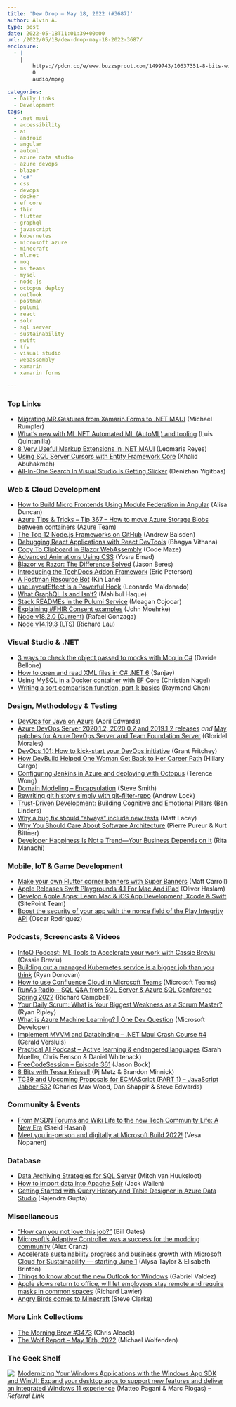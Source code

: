 ```yaml
---
title: 'Dew Drop – May 18, 2022 (#3687)'
author: Alvin A.
type: post
date: 2022-05-18T11:01:39+00:00
url: /2022/05/18/dew-drop-may-18-2022-3687/
enclosure:
  - |
    |
        https://pdcn.co/e/www.buzzsprout.com/1499743/10637351-8-bits-with-tessa-kriesel.mp3
        0
        audio/mpeg
        
categories:
  - Daily Links
  - Development
tags:
  - .net maui
  - accessibility
  - ai
  - android
  - angular
  - automl
  - azure data studio
  - azure devops
  - blazor
  - 'c#'
  - css
  - devops
  - docker
  - ef core
  - fhir
  - flutter
  - graphql
  - javascript
  - kubernetes
  - microsoft azure
  - minecraft
  - ml.net
  - moq
  - ms teams
  - mysql
  - node.js
  - octopus deploy
  - outlook
  - postman
  - pulumi
  - react
  - solr
  - sql server
  - sustainability
  - swift
  - tfs
  - visual studio
  - webassembly
  - xamarin
  - xamarin forms

---
```

### <a name="top"></a>Top Links

  * <a href="https://devblogs.microsoft.com/xamarin/migrating-mrgestures-to-dotnet-maui/?WT.mc_id=DOP-MVP-4025064" target="_blank" rel="noopener">Migrating MR.Gestures from Xamarin.Forms to .NET MAUI</a> (Michael Rumpler)
  * <a href="https://devblogs.microsoft.com/dotnet/whats-new-with-mldotnet-automl/?WT.mc_id=DOP-MVP-4025064" target="_blank" rel="noopener">What’s new with ML.NET Automated ML (AutoML) and tooling</a> (Luis Quintanilla)
  * <a href="https://www.telerik.com/blogs/8-very-useful-markup-extensions-dotnet-maui" target="_blank" rel="noopener">8 Very Useful Markup Extensions in .NET MAUI</a> (Leomaris Reyes)
  * <a href="https://khalidabuhakmeh.com/using-sql-server-cursors-with-entity-framework-core" target="_blank" rel="noopener">Using SQL Server Cursors with Entity Framework Core</a> (Khalid Abuhakmeh)
  * <a href="https://devblogs.microsoft.com/visualstudio/all-in-one-search-is-getting-slicker/?WT.mc_id=DOP-MVP-4025064" target="_blank" rel="noopener">All-In-One Search In Visual Studio Is Getting Slicker</a> (Denizhan Yigitbas)



### <a name="web"></a>Web & Cloud Development

  * <a href="https://developer.okta.com/blog/2022/05/17/angular-microfrontend-auth" target="_blank" rel="noopener">How to Build Micro Frontends Using Module Federation in Angular</a> (Alisa Duncan)
  * <a href="https://microsoft.github.io/AzureTipsAndTricks/blog/tip367.html" target="_blank" rel="noopener">Azure Tips & Tricks &#8211; Tip 367 &#8211; How to move Azure Storage Blobs between containers</a> (Azure Team)
  * <a href="https://dev.to/andrewbaisden/the-top-12-nodejs-frameworks-on-github-beg" target="_blank" rel="noopener">The Top 12 Node.js Frameworks on GitHub️</a> (Andrew Baisden)
  * <a href="https://www.syncfusion.com/blogs/post/debugging-react-applications-with-react-devtools.aspx" target="_blank" rel="noopener">Debugging React Applications with React DevTools</a> (Bhagya Vithana)
  * <a href="https://code-maze.com/copy-to-clipboard-in-blazor-webassembly/" target="_blank" rel="noopener">Copy To Clipboard in Blazor WebAssembly</a> (Code Maze)
  * <a href="https://smashingmagazine.com/2022/05/advanced-animations-using-css/" target="_blank" rel="noopener">Advanced Animations Using CSS</a> (Yosra Emad)
  * <a href="https://www.infragistics.com/community/blogs/b/jason_beres/posts/blazor-vs-razor-the-difference-solved" target="_blank" rel="noopener">Blazor vs Razor: The Difference Solved</a> (Jason Beres)
  * <a href="https://backstage.io/blog/2022/05/13/techdocs-addon-framework.html" target="_blank" rel="noopener">Introducing the TechDocs Addon Framework</a> (Eric Peterson)
  * <a href="http://apievangelist.com/2022/05/17/a-postman-resource-bot/" target="_blank" rel="noopener">A Postman Resource Bot</a> (Kin Lane)
  * <a href="https://www.telerik.com/blogs/uselayouteffect-powerful-hook" target="_blank" rel="noopener">useLayoutEffect Is a Powerful Hook</a> (Leonardo Maldonado)
  * <a href="https://dev.to/mahibulhaque/what-graphql-is-and-isnt-2755" target="_blank" rel="noopener">What GraphQL Is and Isn&#8217;t?</a> (Mahibul Haque)
  * <a href="https://www.pulumi.com/blog/stack-readme/" target="_blank" rel="noopener">Stack READMEs in the Pulumi Service</a> (Meagan Cojocar)
  * <a href="http://healthcaresecprivacy.blogspot.com/2022/05/explaining-fhir-consent-examples.html" target="_blank" rel="noopener">Explaining #FHIR Consent examples</a> (John Moehrke)
  * <a href="https://nodejs.org/en/blog/release/v18.2.0" target="_blank" rel="noopener">Node v18.2.0 (Current)</a> (Rafael Gonzaga)
  * <a href="https://nodejs.org/en/blog/release/v14.19.3" target="_blank" rel="noopener">Node v14.19.3 (LTS)</a> (Richard Lau)



### <a name="dotnet"></a>Visual Studio & .NET

  * <a href="https://www.code4it.dev/blog/check-objects-called-mocks-in-moq" target="_blank" rel="noopener">3 ways to check the object passed to mocks with Moq in C#</a> (Davide Bellone)
  * <a href="https://procodeguide.com/csharp/open-and-read-xml-files-in-csharp/" target="_blank" rel="noopener">How to open and read XML files in C# .NET 6</a> (Sanjay)
  * <a href="https://csharp.christiannagel.com/2022/05/17/mysqlwithefcoreanddocker/" target="_blank" rel="noopener">Using MySQL in a Docker container with EF Core</a> (Christian Nagel)
  * <a href="https://devblogs.microsoft.com/oldnewthing/20220517-00/?p=106664" target="_blank" rel="noopener">Writing a sort comparison function, part 1: basics</a> (Raymond Chen)



### <a name="design"></a>Design, Methodology & Testing

  * <a href="https://devblogs.microsoft.com/devops/devops-for-java-on-azure/?WT.mc_id=DOP-MVP-4025064" target="_blank" rel="noopener">DevOps for Java on Azure</a> (April Edwards)
  * <a href="https://devblogs.microsoft.com/devops/azure-devops-server-2020-1-2-2020-0-2-and-2019-1-2-releases/?WT.mc_id=DOP-MVP-4025064" target="_blank" rel="noopener">Azure DevOps Server 2020.1.2, 2020.0.2 and 2019.1.2 releases</a> _and_ <a href="https://devblogs.microsoft.com/devops/may-patches-for-azure-devops-server-and-team-foundation-server/?WT.mc_id=DOP-MVP-4025064" target="_blank" rel="noopener">May patches for Azure DevOps Server and Team Foundation Server</a> (Gloridel Morales)
  * <a href="https://www.red-gate.com/blog/database-devops/devops-101-how-to-kick-start-your-devops-initiative" target="_blank" rel="noopener">DevOps 101: How to kick-start your DevOps initiative</a> (Grant Fritchey)
  * <a href="https://medium.com/rocket-mortgage-technology-blog/how-devbuild-helped-one-woman-get-back-to-her-career-path-bc3fb78d433b?source=rss-a3a1aec58044------2" target="_blank" rel="noopener">How DevBuild Helped One Woman Get Back to Her Career Path</a> (Hillary Cargo)
  * <a href="https://octopus.com/blog/configuring-jenkins-azure-deploying-octopus" target="_blank" rel="noopener">Configuring Jenkins in Azure and deploying with Octopus</a> (Terence Wong)
  * <a href="https://ardalis.com/domain-modeling-encapsulation/" target="_blank" rel="noopener">Domain Modeling &#8211; Encapsulation</a> (Steve Smith)
  * <a href="https://andrewlock.net/rewriting-git-history-simply-with-git-filter-repo/" target="_blank" rel="noopener">Rewriting git history simply with git-filter-repo</a> (Andrew Lock)
  * <a href="https://www.infoq.com/news/2022/05/trust-driven-development/?utm_campaign=infoq_content&utm_source=infoq&utm_medium=feed&utm_term=global" target="_blank" rel="noopener">Trust-Driven Development: Building Cognitive and Emotional Pillars</a> (Ben Linders)
  * <a href="https://www.mrlacey.com/2022/05/why-bug-fix-should-always-include-new.html" target="_blank" rel="noopener">Why a bug fix should &#8220;always&#8221; include new tests</a> (Matt Lacey)
  * <a href="https://www.infoq.com/articles/care-about-architecture/?utm_campaign=infoq_content&utm_source=infoq&utm_medium=feed&utm_term=global" target="_blank" rel="noopener">Why You Should Care About Software Architecture</a> (Pierre Pureur & Kurt Bittner)
  * <a href="https://tanzu.vmware.com/content/home-page/your-business-depends-on-a-positive-developer-experience" target="_blank" rel="noopener">Developer Happiness Is Not a Trend—Your Business Depends on It</a> (Rita Manachi)



### <a name="mobile"></a>Mobile, IoT & Game Development

  * <a href="https://medium.com/super-declarative/make-your-own-flutter-corner-banners-with-super-banners-ba5b42d526ec?source=rss----87da985e7675---4" target="_blank" rel="noopener">Make your own Flutter corner banners with Super Banners</a> (Matt Carroll)
  * <a href="https://www.redmondpie.com/apple-releases-swift-playgrounds-4.1-for-mac-and-ipad/" target="_blank" rel="noopener">Apple Releases Swift Playgrounds 4.1 For Mac And iPad</a> (Oliver Haslam)
  * <a href="https://www.sitepoint.com/develop-apple-apps/?utm_source=rss" target="_blank" rel="noopener">Develop Apple Apps: Learn Mac & iOS App Development, Xcode & Swift</a> (SitePoint Team)
  * <a href="http://android-developers.googleblog.com/2022/05/boost-security-of-your-app-with-nonce.html" target="_blank" rel="noopener">Boost the security of your app with the nonce field of the Play Integrity API</a> (Oscar Rodriguez)



### <a name="podcasts"></a>Podcasts, Screencasts & Videos

  * <a href="https://www.infoq.com/podcasts/ml-tool-accelerating-work/" target="_blank" rel="noopener">InfoQ Podcast: ML Tools to Accelerate your work with Cassie Breviu</a> (Cassie Breviu)
  * <a href="https://stackoverflow.blog/2022/05/18/building-out-a-managed-kubernetes-service-is-a-bigger-job-than-you-think/" target="_blank" rel="noopener">Building out a managed Kubernetes service is a bigger job than you think</a> (Ryan Donovan)
  * <a href="http://www.youtube.com/watch?v=haFu5fGkhqw" target="_blank" rel="noopener">How to use Confluence Cloud in Microsoft Teams</a> (Microsoft Teams)
  * <a href="https://runasradio.com/Shows/Show/828" target="_blank" rel="noopener">RunAs Radio &#8211; SQL Q&A from SQL Server & Azure SQL Conference Spring 2022</a> (Richard Campbell)
  * <a href="https://ryanripley.com/yds-what-is-your-biggest-weakness-as-a-scrum-master/" target="_blank" rel="noopener">Your Daily Scrum: What is Your Biggest Weakness as a Scrum Master?</a> (Ryan Ripley)
  * <a href="http://www.youtube.com/watch?v=oKNdeUvoy_k" target="_blank" rel="noopener">What is Azure Machine Learning? | One Dev Question</a> (Microsoft Developer)
  * <a href="http://www.youtube.com/watch?v=XmdBXuNPShs" target="_blank" rel="noopener">Implement MVVM and Databinding &#8211; .NET Maui Crash Course #4</a> (Gerald Versluis)
  * <a href="https://changelog.com/practicalai/178" target="_blank" rel="noopener">Practical AI Podcast &#8211; Active learning & endangered languages</a> (Sarah Moeller, Chris Benson & Daniel Whitenack)
  * <a href="http://www.youtube.com/watch?v=Fm0bHrc4nvw" target="_blank" rel="noopener">FreeCodeSession &#8211; Episode 361</a> (Jason Bock)
  * <a href="https://pdcn.co/e/www.buzzsprout.com/1499743/10637351-8-bits-with-tessa-kriesel.mp3" target="_blank" rel="noopener">8 Bits with Tessa Kriesel!</a> (Pj Metz & Brandon Minnick)
  * <a href="https://javascriptjabber.com/tc39-and-upcoming-proposals-for-ecmascript-part-1-jsj-532" target="_blank" rel="noopener">TC39 and Upcoming Proposals for ECMAScript (PART 1) &#8211; JavaScript Jabber 532</a> (Charles Max Wood, Dan Shappir & Steve Edwards)



### <a name="events"></a>Community & Events

  * <a href="https://techcommunity.microsoft.com/t5/community-ninjas-blog/from-msdn-forums-and-wiki-life-to-the-new-tech-community-life-a/ba-p/3388547?WT.mc_id=DOP-MVP-4025064" target="_blank" rel="noopener">From MSDN Forums and Wiki Life to the new Tech Community Life: A New Era</a> (Saeid Hasani)
  * <a href="https://mymetaverseday.com/2022/05/17/build2022/" target="_blank" rel="noopener">Meet you in-person and digitally at Microsoft Build 2022!</a> (Vesa Nopanen)



### <a name="sql"></a>Database

  * <a href="https://techcommunity.microsoft.com/t5/modernization-best-practices-and/data-archiving-strategies-for-sql-server/ba-p/3373402?WT.mc_id=DOP-MVP-4025064" target="_blank" rel="noopener">Data Archiving Strategies for SQL Server</a> (Mitch van Huuksloot)
  * <a href="https://www.techrepublic.com/article/how-to-import-data-apache-solr/" target="_blank" rel="noopener">How to import data into Apache Solr</a> (Jack Wallen)
  * <a href="https://www.mssqltips.com/sqlservertip/7250/azure-data-studio-query-history-and-table-designer/" target="_blank" rel="noopener">Getting Started with Query History and Table Designer in Azure Data Studio</a> (Rajendra Gupta)



### <a name="misc"></a>Miscellaneous

  * <a href="https://www.gatesnotes.com/Health/Paul-Farmer-Dedication" target="_blank" rel="noopener">“How can you not love this job?”</a> (Bill Gates)
  * <a href="https://www.theverge.com/2022/5/17/23094665/microsoft-adaptive-controller-modding-community" target="_blank" rel="noopener">Microsoft’s Adaptive Controller was a success for the modding community</a> (Alex Cranz)
  * <a href="https://blogs.microsoft.com/blog/2022/05/17/accelerate-sustainability-progress-and-business-growth-with-microsoft-cloud-for-sustainability-starting-june-1/" target="_blank" rel="noopener">Accelerate sustainability progress and business growth with Microsoft Cloud for Sustainability — starting June 1</a> (Alysa Taylor & Elisabeth Brinton)
  * <a href="https://techcommunity.microsoft.com/t5/outlook-blog/things-to-know-about-the-new-outlook-for-windows/ba-p/3383964?WT.mc_id=DOP-MVP-4025064" target="_blank" rel="noopener">Things to know about the new Outlook for Windows</a> (Gabriel Valdez)
  * <a href="https://www.theverge.com/2022/5/17/23100696/apple-delay-hybrid-office-return-work-from-home-covid-19-masks" target="_blank" rel="noopener">Apple slows return to office, will let employees stay remote and require masks in common spaces</a> (Richard Lawler)
  * <a href="https://blogs.windows.com/windowsexperience/2022/05/17/angry-birds-comes-to-minecraft/?WT.mc_id=WD-MVP-4025064" target="_blank" rel="noopener">Angry Birds comes to Minecraft</a> (Steve Clarke)



### <a name="links"></a>More Link Collections

  * <a href="https://blog.cwa.me.uk/2022/05/18/the-morning-brew-3473/" target="_blank" rel="noopener">The Morning Brew #3473</a> (Chris Alcock)
  * <a href="https://michael-wolfenden.github.io/2022/05/18/may-18th-2022/" target="_blank" rel="noopener">The Wolf Report &#8211; May 18th, 2022</a> (Michael Wolfenden)



### <a name="shelf"></a>The Geek Shelf

<a href="https://www.amazon.com/dp/1803235667/?tag=amavin-20" target="_blank" rel="noopener"><img decoding="async" align="left" style="margin: 0px 4px 0px 0px; border: 0px currentcolor; border-image: none; float: left; display: inline; background-image: none;" src="https://m.media-amazon.com/images/I/41zIfz2XdnL._SS135_.jpg" border="0" /></a>&nbsp;<a href="https://www.amazon.com/dp/1803235667/?tag=amavin-20" target="_blank" rel="noopener">Modernizing Your Windows Applications with the Windows App SDK and WinUI: Expand your desktop apps to support new features and deliver an integrated Windows 11 experience</a> (Matteo Pagani & Marc Plogas) _&#8211; Referral Link_